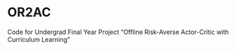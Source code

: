 # OR2AC
Code for Undergrad Final Year Project “Offline Risk-Averse Actor-Critic with Curriculum Learning”
